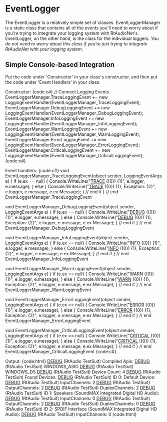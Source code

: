 # EventLogger

The EventLogger is a relatively simple set of classes. EventLoggerManager is a static class that contains all of the events you'll need to worry about if you're trying to integrate your logging system with RtAudioNet's. EventLogger, on the other hand, is the class for the individual loggers. _You do not need to worry about this class if you're just trying to integrate RtAudioNet with your logging system._

## Simple Console-based Integration

Put the code under 'Constructor' in your class's constructor, and then put the code under 'Event Handlers' in your class.

Constructor:
{code:c#}
// Connect Logging Events
EventLoggerManager.TraceLoggingEvent += new LoggingEventHandler(EventLoggerManager_TraceLoggingEvent);
EventLoggerManager.DebugLoggingEvent += new LoggingEventHandler(EventLoggerManager_DebugLoggingEvent);
EventLoggerManager.InfoLoggingEvent += new LoggingEventHandler(EventLoggerManager_InfoLoggingEvent);
EventLoggerManager.WarnLoggingEvent += new LoggingEventHandler(EventLoggerManager_WarnLoggingEvent);
EventLoggerManager.ErrorLoggingEvent += new LoggingEventHandler(EventLoggerManager_ErrorLoggingEvent);
EventLoggerManager.CriticalLoggingEvent += new LoggingEventHandler(EventLoggerManager_CriticalLoggingEvent);
{code:c#}

Event handlers:
{code:c#}
void EventLoggerManager_TraceLoggingEvent(object sender, LoggingEventArgs e)
{
    if (e.ex == null)
    {
        Console.WriteLine("[TRACE](TRACE) ({0}) {1}", e.logger, e.message);
    }
    else
    {
        Console.WriteLine("[TRACE](TRACE) ({0}) {1}, Exception: {2}", e.logger, e.message, e.ex.Message);
    } // end if
} // end EventLoggerManager_TraceLoggingEvent

void EventLoggerManager_DebugLoggingEvent(object sender, LoggingEventArgs e)
{
    if (e.ex == null)
    {
        Console.WriteLine("[DEBUG](DEBUG) ({0}) {1}", e.logger, e.message);
    }
    else
    {
        Console.WriteLine("[DEBUG](DEBUG) ({0}) {1}, Exception: {2}", e.logger, e.message, e.ex.Message);
    } // end if
} // end EventLoggerManager_DebugLoggingEvent

void EventLoggerManager_InfoLoggingEvent(object sender, LoggingEventArgs e)
{
    if (e.ex == null)
    {
        Console.WriteLine("[INFO](INFO) ({0}) {1}", e.logger, e.message);
    }
    else
    {
        Console.WriteLine("[INFO](INFO) ({0}) {1}, Exception: {2}", e.logger, e.message, e.ex.Message);
    } // end if
} // end EventLoggerManager_InfoLoggingEvent

void EventLoggerManager_WarnLoggingEvent(object sender, LoggingEventArgs e)
{
    if (e.ex == null)
    {
        Console.WriteLine("[WARN](WARN) ({0}) {1}", e.logger, e.message);
    }
    else
    {
        Console.WriteLine("[WARN](WARN) ({0}) {1}, Exception: {2}", e.logger, e.message, e.ex.Message);
    } // end if
} // end EventLoggerManager_WarnLoggingEvent

void EventLoggerManager_ErrorLoggingEvent(object sender, LoggingEventArgs e)
{
    if (e.ex == null)
    {
        Console.WriteLine("[ERROR](ERROR) ({0}) {1}", e.logger, e.message);
    }
    else
    {
        Console.WriteLine("[ERROR](ERROR) ({0}) {1}, Exception: {2}", e.logger, e.message, e.ex.Message);
    } // end if
} // end EventLoggerManager_ErrorLoggingEvent

void EventLoggerManager_CriticalLoggingEvent(object sender, LoggingEventArgs e)
{
    if (e.ex == null)
    {
        Console.WriteLine("[CRITICAL](CRITICAL) ({0}) {1}", e.logger, e.message);
    }
    else
    {
        Console.WriteLine("[CRITICAL](CRITICAL) ({0}) {1}, Exception: {2}", e.logger, e.message, e.ex.Message);
    } // end if
} // end EventLoggerManager_CriticalLoggingEvent
{code:c#}

Output:
{code:html}
[DEBUG](DEBUG) (RtAudio TestSuit) Compiled Apis:
[DEBUG](DEBUG) (RtAudio TestSuit)   WINDOWS_ASIO
[DEBUG](DEBUG) (RtAudio TestSuit)   WINDOWS_DS
[DEBUG](DEBUG) (RtAudio TestSuit) Device Count: 4
[DEBUG](DEBUG) (RtAudio TestSuit) Found Devices:
[DEBUG](DEBUG) (RtAudio TestSuit) ID 0: Default Device:
[DEBUG](DEBUG) (RtAudio TestSuit)     InputChannels: 2
[DEBUG](DEBUG) (RtAudio TestSuit)     OutputChannels: 2
[DEBUG](DEBUG) (RtAudio TestSuit)     DuplexChannels: 2
[DEBUG](DEBUG) (RtAudio TestSuit) ID 1: Speakers (SoundMAX Integrated Digital HD Audio):
[DEBUG](DEBUG) (RtAudio TestSuit)     InputChannels: 0
[DEBUG](DEBUG) (RtAudio TestSuit)     OutputChannels: 2
[DEBUG](DEBUG) (RtAudio TestSuit)     DuplexChannels: 0
[DEBUG](DEBUG) (RtAudio TestSuit) ID 2: SPDIF Interface (SoundMAX Integrated Digital HD Audio):
[DEBUG](DEBUG) (RtAudio TestSuit)     InputChannels: 0
{code:html}